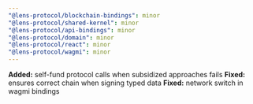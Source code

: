 ```yaml
---
"@lens-protocol/blockchain-bindings": minor
"@lens-protocol/shared-kernel": minor
"@lens-protocol/api-bindings": minor
"@lens-protocol/domain": minor
"@lens-protocol/react": minor
"@lens-protocol/wagmi": minor
---
```


**Added:** self-fund protocol calls when subsidized approaches fails
**Fixed:** ensures correct chain when signing typed data
**Fixed:** network switch in wagmi bindings
